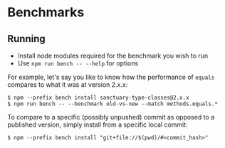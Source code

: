 # Benchmarks

## Running

* Install node modules required for the benchmark you wish to run
* Use `npm run bench -- --help` for options

For example, let's say you like to know how the performance of `equals`
compares to what it was at version 2.x.x:

```console
$ npm --prefix bench install sanctuary-type-classes@2.x.x
$ npm run bench -- --benchmark old-vs-new --match methods.equals.*
```

To compare to a specific (possibly unpushed) commit as opposed to a published
version, simply install from a specific local commit:

```console
$ npm --prefix bench install "git+file://$(pwd)/#<commit_hash>"
```
